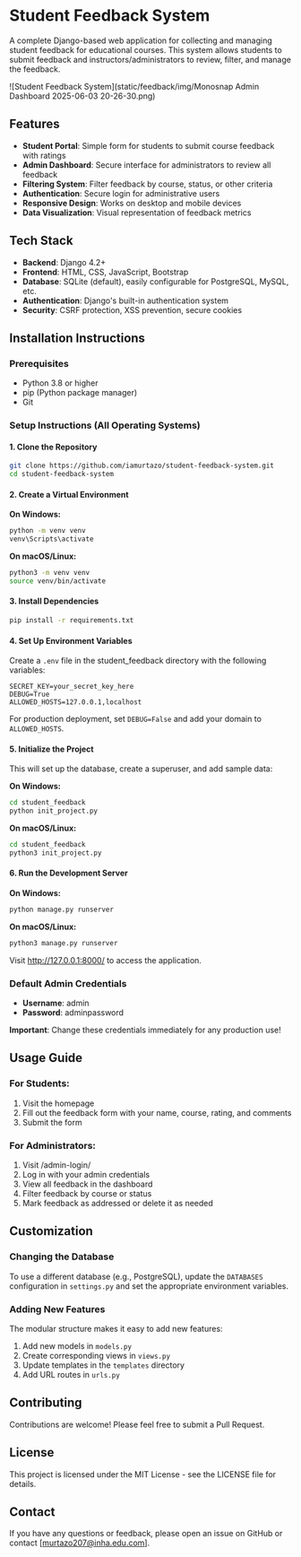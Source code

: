 # Student Feedback System

A complete Django-based web application for collecting and managing student feedback for educational courses. This system allows students to submit feedback and instructors/administrators to review, filter, and manage the feedback.

![Student Feedback System](static/feedback/img/Monosnap Admin Dashboard 2025-06-03 20-26-30.png)

## Features

- **Student Portal**: Simple form for students to submit course feedback with ratings
- **Admin Dashboard**: Secure interface for administrators to review all feedback
- **Filtering System**: Filter feedback by course, status, or other criteria
- **Authentication**: Secure login for administrative users
- **Responsive Design**: Works on desktop and mobile devices
- **Data Visualization**: Visual representation of feedback metrics

## Tech Stack

- **Backend**: Django 4.2+
- **Frontend**: HTML, CSS, JavaScript, Bootstrap
- **Database**: SQLite (default), easily configurable for PostgreSQL, MySQL, etc.
- **Authentication**: Django's built-in authentication system
- **Security**: CSRF protection, XSS prevention, secure cookies

## Installation Instructions

### Prerequisites

- Python 3.8 or higher
- pip (Python package manager)
- Git

### Setup Instructions (All Operating Systems)

#### 1. Clone the Repository

```bash
git clone https://github.com/iamurtazo/student-feedback-system.git
cd student-feedback-system
```

#### 2. Create a Virtual Environment

**On Windows:**
```bash
python -m venv venv
venv\Scripts\activate
```

**On macOS/Linux:**
```bash
python3 -m venv venv
source venv/bin/activate
```

#### 3. Install Dependencies

```bash
pip install -r requirements.txt
```

#### 4. Set Up Environment Variables

Create a `.env` file in the student_feedback directory with the following variables:

```
SECRET_KEY=your_secret_key_here
DEBUG=True
ALLOWED_HOSTS=127.0.0.1,localhost
```

For production deployment, set `DEBUG=False` and add your domain to `ALLOWED_HOSTS`.

#### 5. Initialize the Project

This will set up the database, create a superuser, and add sample data:

**On Windows:**
```bash
cd student_feedback
python init_project.py
```

**On macOS/Linux:**
```bash
cd student_feedback
python3 init_project.py
```

#### 6. Run the Development Server

**On Windows:**
```bash
python manage.py runserver
```

**On macOS/Linux:**
```bash
python3 manage.py runserver
```

Visit http://127.0.0.1:8000/ to access the application.

### Default Admin Credentials

- **Username**: admin
- **Password**: adminpassword

**Important**: Change these credentials immediately for any production use!

## Usage Guide

### For Students:
1. Visit the homepage
2. Fill out the feedback form with your name, course, rating, and comments
3. Submit the form

### For Administrators:
1. Visit /admin-login/
2. Log in with your admin credentials
3. View all feedback in the dashboard
4. Filter feedback by course or status
5. Mark feedback as addressed or delete it as needed

## Customization

### Changing the Database

To use a different database (e.g., PostgreSQL), update the `DATABASES` configuration in `settings.py` and set the appropriate environment variables.

### Adding New Features

The modular structure makes it easy to add new features:
1. Add new models in `models.py`
2. Create corresponding views in `views.py`
3. Update templates in the `templates` directory
4. Add URL routes in `urls.py`

## Contributing

Contributions are welcome! Please feel free to submit a Pull Request.

## License

This project is licensed under the MIT License - see the LICENSE file for details.

## Contact

If you have any questions or feedback, please open an issue on GitHub or contact [murtazo207@inha.edu.com].
